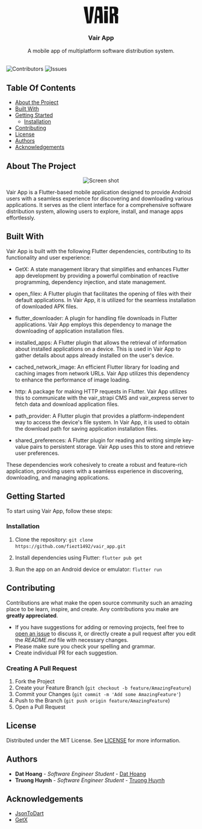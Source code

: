 <br/>
<p align="center">
  <a href="https://github.com/fiezt1492/vair_app">
    <img src="assets/img/Icon-96.png" alt="Logo">
  </a>

  <h3 align="center">Vair App</h3>

  <p align="center">
    A mobile app of multiplatform software distribution system.
    <br/>
    <br/>
  </p>
</p>

![Contributors](https://img.shields.io/github/contributors/fiezt1492/vair_app?color=dark-green) ![Issues](https://img.shields.io/github/issues/fiezt1492/vair_app)

## Table Of Contents

* [About the Project](#about-the-project)
* [Built With](#built-with)
* [Getting Started](#getting-started)
  * [Installation](#installation)
* [Contributing](#contributing)
* [License](#license)
* [Authors](#authors)
* [Acknowledgements](#acknowledgements)

## About The Project

<p align="center">
    <img src="https://res.cloudinary.com/dpck8wjje/image/upload/f_auto,q_auto/avkytwwmwp7t1qwjcjwe" alt="Screen shot" height="720">
</p>

Vair App is a Flutter-based mobile application designed to provide Android users with a seamless experience for discovering and downloading various applications. It serves as the client interface for a comprehensive software distribution system, allowing users to explore, install, and manage apps effortlessly.

## Built With

Vair App is built with the following Flutter dependencies, contributing to its functionality and user experience:

* GetX: A state management library that simplifies and enhances Flutter app development by providing a powerful combination of reactive programming, dependency injection, and state management.

* open_filex: A Flutter plugin that facilitates the opening of files with their default applications. In Vair App, it is utilized for the seamless installation of downloaded APK files.

* flutter_downloader: A plugin for handling file downloads in Flutter applications. Vair App employs this dependency to manage the downloading of application installation files.

* installed_apps: A Flutter plugin that allows the retrieval of information about installed applications on a device. This is used in Vair App to gather details about apps already installed on the user's device.

* cached_network_image: An efficient Flutter library for loading and caching images from network URLs. Vair App utilizes this dependency to enhance the performance of image loading.

* http: A package for making HTTP requests in Flutter. Vair App utilizes this to communicate with the vair_strapi CMS and vair_express server to fetch data and download application files.

* path_provider: A Flutter plugin that provides a platform-independent way to access the device's file system. In Vair App, it is used to obtain the download path for saving application installation files.

* shared_preferences: A Flutter plugin for reading and writing simple key-value pairs to persistent storage. Vair App uses this to store and retrieve user preferences.

These dependencies work cohesively to create a robust and feature-rich application, providing users with a seamless experience in discovering, downloading, and managing applications.

## Getting Started

To start using Vair App, follow these steps:

### Installation



1. Clone the repository: `git clone https://github.com/fiezt1492/vair_app.git`

2. Install dependencies using Flutter: `flutter pub get`

3. Run the app on an Android device or emulator: `flutter run`

## Contributing

Contributions are what make the open source community such an amazing place to be learn, inspire, and create. Any contributions you make are **greatly appreciated**.
* If you have suggestions for adding or removing projects, feel free to [open an issue](https://github.com/fiezt1492/vair_app/issues/new) to discuss it, or directly create a pull request after you edit the *README.md* file with necessary changes.
* Please make sure you check your spelling and grammar.
* Create individual PR for each suggestion.

### Creating A Pull Request

1. Fork the Project
2. Create your Feature Branch (`git checkout -b feature/AmazingFeature`)
3. Commit your Changes (`git commit -m 'Add some AmazingFeature'`)
4. Push to the Branch (`git push origin feature/AmazingFeature`)
5. Open a Pull Request

## License

Distributed under the MIT License. See [LICENSE](https://github.com/fiezt1492/vair_app/blob/main/LICENSE) for more information.

## Authors

* **Dat Hoang** - *Software Engineer Student* - [Dat Hoang](https://github.com/fiezt1492/)
* **Truong Huynh** - *Software Engineer Student* - [Truong Huynh](https://github.com/Schjr46/)

## Acknowledgements

* [JsonToDart](https://javiercbk.github.io/json_to_dart/)
* [GetX](https://pub.dev/packages/get)
